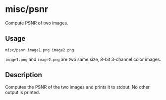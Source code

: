 # misc/psnr

Compute PSNR of two images.

## Usage

    misc/psnr image1.png image2.png
    
`image1.png` and `image2.png` are two same size, 8-bit 3-channel color images.

## Description

Computes the PSNR of the two images and prints it to stdout. No other output is printed.